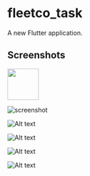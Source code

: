 # fleetco_task

A new Flutter application.

## Screenshots

<img src = "https://github.com/shuchitajain/fleetcoTask/blob/master/lib/ss/flutter_01.png" height = "70">

![screenshot](https://github.com/shuchitajain/fleetcoTask/blob/master/lib/ss/flutter_02.png?raw=true)

![Alt text](https://github.com/shuchitajain/fleetcoTask/blob/master/lib/ss/flutter_03.png?raw=true)

![Alt text](https://github.com/shuchitajain/fleetcoTask/blob/master/lib/ss/flutter_04.png?raw=true)

![Alt text](https://github.com/shuchitajain/fleetcoTask/blob/master/lib/ss/flutter_05.png?raw=true)

![Alt text](https://github.com/shuchitajain/fleetcoTask/blob/master/lib/ss/flutter_06.png?raw=true)
